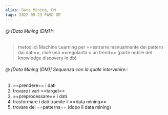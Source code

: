 ```yaml
---
alias: Data Mining, DM
tags: 2022-09-23 PASD DM
---
```


###### @ [Data Mining (DM)]::
> metodi di Machine Learning per ==estrarre manualmente dei pattern dai dati==, cioè una ==regolarità o un trend== (parte nobile del knowledge discovery in db)


###### @ [Data Mining (DM)] Sequenza con la quale intervenire::
1. ==prendere== i dati
2. trovare i vari ==target==
3. ==preprocessare== i dati
4. trasformare i dati tramite il ==data mining==
5. trovare dei ==patterns== (dopo il data mining)
